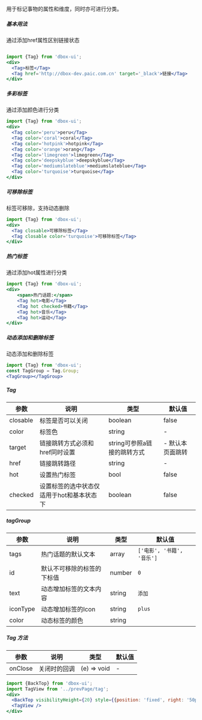 用于标记事物的属性和维度，同时亦可进行分类。

##### **基本用法**
通过添加href属性区别链接状态
```jsx

import {Tag} from 'dbox-ui';
<div>
  <Tag>标签</Tag>
  <Tag href='http://dbox-dev.paic.com.cn' target='_black'>链接</Tag>
</div>
```

##### **多彩标签**
通过添加颜色进行分类
```jsx
import {Tag} from 'dbox-ui';
<div>
  <Tag color='peru'>peru</Tag>
  <Tag color='coral'>coral</Tag>
  <Tag color='hotpink'>hotpink</Tag>
  <Tag color='orange'>orang</Tag>
  <Tag color='limegreen'>limegreen</Tag>
  <Tag color='deepskyblue'>deepskyblue</Tag>
  <Tag color='mediumslateblue'>mediumslateblue</Tag>
  <Tag color='turquoise'>turquoise</Tag>
</div>
```

##### **可移除标签**
标签可移除，支持动态删除
```jsx
import {Tag} from 'dbox-ui';
<div>
  <Tag closable>可移除标签</Tag>
  <Tag closable color='turquoise'>可移除标签</Tag>
</div>
```

##### **热门标签**
通过添加hot属性进行分类
```jsx
import {Tag} from 'dbox-ui';
<div>
	<span>热门话题:</span>
	<Tag hot>电影</Tag>
	<Tag hot checked>书籍</Tag>
	<Tag hot>音乐</Tag>
	<Tag hot>运动</Tag>
</div>
```

##### **动态添加和删除标签**
动态添加和删除标签
```jsx
import {Tag} from 'dbox-ui';
const TagGroup = Tag.Group;
<TagGroup></TagGroup>
```



##### **Tag**

| 参数 | 说明 | 类型 | 默认值 |
| --- | --- | --- | --- |
| closable | 标签是否可以关闭 | boolean | false |
| color | 标签色 | string | - |
| target | 链接跳转方式必须和href同时设置 | string可参照a链接的跳转方式 | - 默认本页面跳转 |
| href | 链接跳转路径 | string | -  |
| hot | 设置热门标签 | bool | false |
| checked | 设置标签的选中状态仅适用于hot和基本状态下 | boolean | false |

##### **tagGroup**

| 参数 | 说明 | 类型 | 默认值 |
| --- | --- | --- | --- |
| tags | 热门话题的默认文本 | array | `['电影', '书籍', '音乐']` |
| id | 默认不可移除的标签的下标值 | number | `0` |
| text | 动态增加标签的文本内容 | string | `添加` |
| iconType | 动态增加标签的Icon | string | `plus` |
| color | 动态标签的颜色 | string |  |


##### **Tag 方法**

| 参数 | 说明 | 类型 | 默认值 |
| --- | --- | --- | --- |
| onClose | 关闭时的回调 | (e) => void | - |



```jsx noeditor
import {BackTop} from 'dbox-ui';
import TagView from '../prevPage/tag';
<div>
  <BackTop visibilityHeight={20} style={{position: 'fixed', right: '50px'}}/>
  <TagView />
</div>
```
